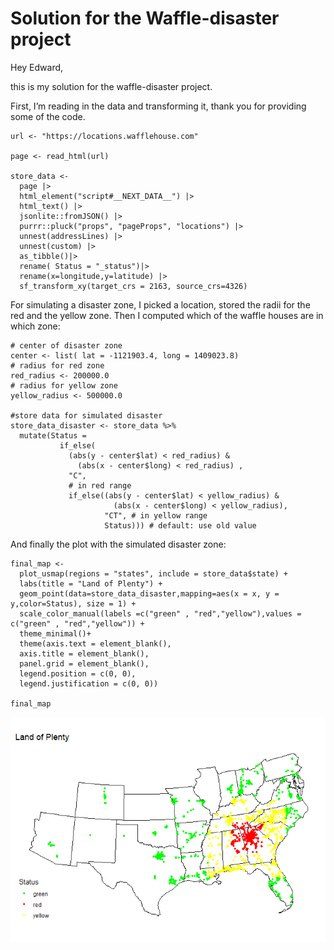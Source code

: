 # Solution for the Waffle-disaster project

Hey Edward,

this is my solution for the waffle-disaster project.

First, I’m reading in the data and transforming it, thank you for
providing some of the code.

    url <- "https://locations.wafflehouse.com" 

    page <- read_html(url)

    store_data <- 
      page |> 
      html_element("script#__NEXT_DATA__") |> 
      html_text() |> 
      jsonlite::fromJSON() |>
      purrr::pluck("props", "pageProps", "locations") |>
      unnest(addressLines) |>
      unnest(custom) |> 
      as_tibble()|>
      rename( Status = "_status")|>
      rename(x=longitude,y=latitude) |> 
      sf_transform_xy(target_crs = 2163, source_crs=4326)

For simulating a disaster zone, I picked a location, stored the radii
for the red and the yellow zone. Then I computed which of the waffle
houses are in which zone:

    # center of disaster zone
    center <- list( lat = -1121903.4, long = 1409023.8) 
    # radius for red zone
    red_radius <- 200000.0
    # radius for yellow zone
    yellow_radius <- 500000.0
     
    #store data for simulated disaster
    store_data_disaster <- store_data %>%
      mutate(Status =
               if_else(
                 (abs(y - center$lat) < red_radius) &
                   (abs(x - center$long) < red_radius) ,
                 "C",
                 # in red range
                 if_else((abs(y - center$lat) < yellow_radius) &
                           (abs(x - center$long) < yellow_radius),
                         "CT", # in yellow range
                         Status))) # default: use old value

And finally the plot with the simulated disaster zone:

    final_map <-
      plot_usmap(regions = "states", include = store_data$state) +
      labs(title = "Land of Plenty") + 
      geom_point(data=store_data_disaster,mapping=aes(x = x, y = y,color=Status), size = 1) +
      scale_color_manual(labels =c("green" , "red","yellow"),values = c("green" , "red","yellow")) +
      theme_minimal()+
      theme(axis.text = element_blank(),
      axis.title = element_blank(),
      panel.grid = element_blank(),
      legend.position = c(0, 0),
      legend.justification = c(0, 0))

    final_map

![](Jana_Kimmich_files/figure-markdown_strict/unnamed-chunk-4-1.png)
